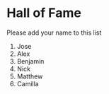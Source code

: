 # Hall of Fame
Please add your name to this list

1. Jose
2. Alex
3. Benjamin
4. Nick
5. Matthew
6. Camilla
